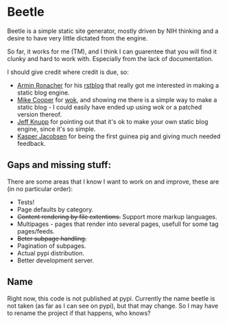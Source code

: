 Beetle
======

Beetle is a simple static site generator, mostly driven by NIH thinking and a desire to have very little dictated from the engine.

So far, it works for me (TM), and I think I can guarentee that you will find it clunky and hard to work with. Especially from the lack of documentation.

I should give credit where credit is due, so:

* [Armin Ronacher](http://lucumr.pocoo.org/) for his [rstblog](https://github.com/mitsuhiko/rstblog) that really got me interested in making a static blog engine.
* [Mike Cooper](http://mythmon.com/) for [wok](https://github.com/mythmon/wok), and showing me there is a simple way to make a static blog - I could easily have ended up using wok or a patched version thereof.
* [Jeff Knupp](http://www.jeffknupp.com/) for pointing out that it's ok to make your own static blog engine, since it's so simple.
* [Kasper Jacobsen](http://mackwerk.dk/) for being the first guinea pig and giving much needed feedback.

Gaps and missing stuff:
-----------------------
There are some areas that I know I want to work on and improve, these are (in no particular order):

* Tests!
* Page defaults by category.
* ~~Content rendering by file extentions.~~ Support more markup languages.
* Multipages - pages that render into several pages, usefull for some tag pages/feeds.
* ~~Beter subpage handling.~~
* Pagination of subpages.
* Actual pypi distribution.
* Better development server.

Name
----

Right now, this code is not published at pypi. Currently the name beetle is not taken (as far as I can see on pypi), but that may change. So I may have to rename the project if that happens, who knows?
